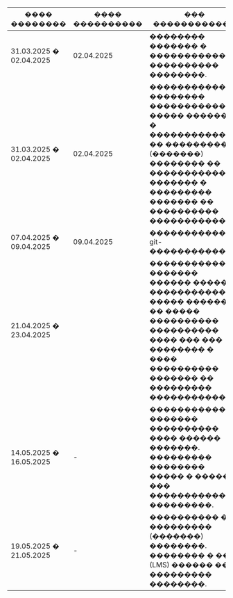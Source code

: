 | ���� �������� | ���� ���������� | ��� ������������ |
|-|-|-|
|31.03.2025 � 02.04.2025|02.04.2025|�������� ������� � **�����������** ���������� ��������.|
|31.03.2025 � 02.04.2025|02.04.2025|������������ �������� ����������� ����� ������� � ������������� �� ��������� (�������) �������� �� ����������� ������� � ��������� ������� �� ���������� ������������.|
|07.04.2025 � 09.04.2025|09.04.2025|������������ git-�����������.|
|21.04.2025 � 23.04.2025||������������ ������� ������ ����� � ����������� ����� �������. �� ����� ���������� ���������� ���� ��� ��� �������� � ���� ���������� ������� �� ��������� ������������|
|14.05.2025 � 16.05.2025|-|������������ ������� ���������� ���� ������ �������. ��������� �������� ����� � ����� ��� ������������� ���������.|
|19.05.2025 � 21.05.2025|-|���������� �� ��������� (�������) ��������. �������� � ��� (LMS) ������ �� ��������� ��������.|